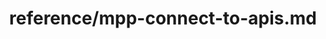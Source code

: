 ---
title: reference/mpp-connect-to-apis.md
showAuthorInfo: false
redirect_path: /docs/mpp-connect-to-apis
---